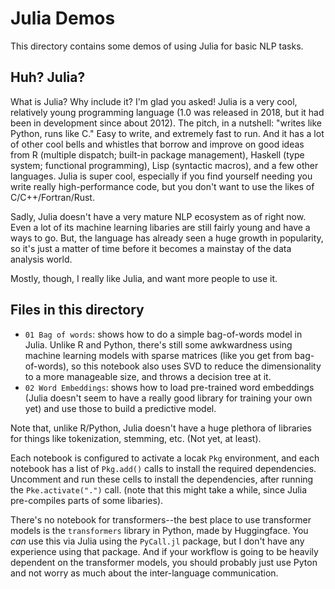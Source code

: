 # Julia Demos

This directory contains some demos of using Julia for basic NLP tasks.

## Huh?  Julia?

What is Julia?  Why include it?  I'm glad you asked!  Julia is a very cool, relatively young programming language (1.0 was released in 2018, but it had been in development since about 2012).  The pitch, in a nutshell: "writes like Python, runs like C."  Easy to write, and extremely fast to run.  And it has a lot of other cool bells and whistles that borrow and improve on good ideas from R (multiple dispatch; built-in package management), Haskell (type system; functional programming), Lisp (syntactic macros), and a few other languages.  Julia is super cool, especially if you find yourself needing you write really high-performance code, but you don't want to use the likes of C/C++/Fortran/Rust.

Sadly, Julia doesn't have a very mature NLP ecosystem as of right now.  Even a lot of its machine learning libaries are still fairly young and have a ways to go.  But, the language has already seen a huge growth in popularity, so it's just a matter of time before it becomes a mainstay of the data analysis world.

Mostly, though, I really like Julia, and want more people to use it.

## Files in this directory

- `01 Bag of words`: shows how to do a simple bag-of-words model in Julia.  Unlike R and Python, there's still some awkwardness using machine learning models with sparse matrices (like you get from bag-of-words), so this notebook also uses SVD to reduce the dimensionality to a more manageable size, and throws a decision tree at it.
- `02 Word Embeddings`: shows how to load pre-trained word embeddings (Julia doesn't seem to have a really good library for training your own yet) and use those to build a predictive model.

Note that, unlike R/Python, Julia doesn't have a huge plethora of libraries for things like tokenization, stemming, etc.  (Not yet, at least).

Each notebook is configured to activate a locak `Pkg` environment, and each notebook has a list of `Pkg.add()` calls to install the required dependencies.  Uncomment and run these cells to install the dependencies, after running the `Pke.activate(".")` call.  (note that this might take a while, since Julia pre-compiles parts of some libaries).

There's no notebook for transformers--the best place to use transformer models is the `transformers` library in Python, made by Huggingface.  You _can_ use this via Julia using the `PyCall.jl` package, but I don't have any experience using that package.  And if your workflow is going to be heavily dependent on the transformer models, you should probably just use Pyton and not worry as much about the inter-language communication.